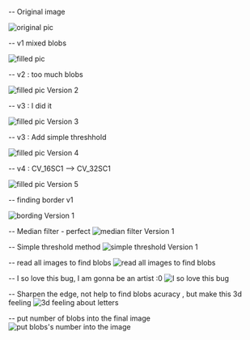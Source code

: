 -- Original image

![original pic](images/Binary1.jpg)


-- v1 mixed blobs

![filled pic](images/filled.png)


-- v2 : too much blobs

![filled pic Version 2 ](images/filledV2.png)

-- v3 : I did it

![filled pic Version 3 ](images/filledV3.png)

-- v3 : Add simple threshhold

![filled pic Version 4 ](images/filledV4.png)

-- v4 :  CV_16SC1 --> CV_32SC1

![filled pic Version 5 ](images/filledV5.png)

-- finding border v1

![bording Version 1 ](images/borderV1.png)

-- Median filter - perfect
![median filter Version 1 ](images/filterV1.png)

-- Simple threshold method
![simple threshold Version 1 ](images/threshold.png)

-- read all images to find blobs
![read all images to find blobs ](images/saltblbs.png)

-- I so love this bug, I am gonna be an artist :0
![I so love this bug ](images/isolovethisbug.png)

-- Sharpen the edge, not help to find blobs acuracy , but make this 3d feeling
![3d feeling about letters ](images/sharpedge.png)

-- put number of blobs into the final image
![put blobs's number into the image ](images/puttext.png)
